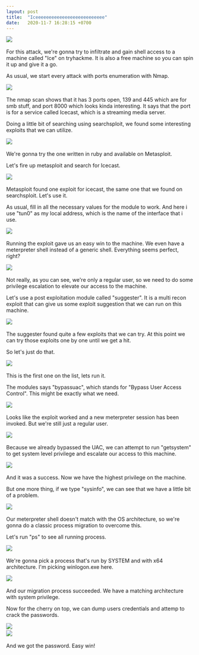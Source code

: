 ```yaml
---
layout: post
title:  "Iceeeeeeeeeeeeeeeeeeeeeeeeee"
date:   2020-11-7 16:28:15 +0700
---
```

![](https://i.imgur.com/28erkop.png)
&nbsp;  


For this attack, we're gonna try to infiltrate and gain shell access to a machine called "Ice" on tryhackme. It is also a free machine so you can spin it up and give it a go.

As usual, we start every attack with ports enumeration with Nmap.

![](https://i.imgur.com/YzZVJwW.png)
&nbsp;  

The nmap scan shows that it has 3 ports open, 139 and 445 which are for smb stuff, and port 8000 which looks kinda interesting.
It says that the port is for a service called Icecast, which is a streaming media server.

Doing a little bit of searching using searchsploit, we found some interesting exploits that we can utilize.

![](https://i.imgur.com/edrhPzX.png)
&nbsp;  

We're gonna try the one written in ruby and available on Metasploit.

Let's fire up metasploit and search for Icecast.

![](https://i.imgur.com/iiFptOb.png)
&nbsp;  

Metasploit found one exploit for icecast, the same one that we found on searchsploit.
Let's use it.

As usual, fill in all the necessary values for the module to work. And here i use "tun0" as my local address, which is the name of the interface that i use.

![](https://i.imgur.com/5pcFO0e.png)
&nbsp;  


Running the exploit gave us an easy win to the machine. We even have a meterpreter shell instead of a generic shell. Everything seems perfect, right?

![](https://i.imgur.com/zqY8m7A.png)
&nbsp;  

Not really, as you can see, we're only a regular user, so we need to do some privilege escalation to elevate our access to the machine.

Let's use a post exploitation module called "suggester". It is a multi recon exploit that can give us some exploit suggestion that we can run on this machine.

![](https://i.imgur.com/WdWeyzB.png)
&nbsp;  

The suggester found quite a few exploits that we can try. At this point we can try those exploits one by one until we get a hit.

So let's just do that.

![](https://i.imgur.com/O3gbDNO.png)
&nbsp;  

This is the first one on the list, lets run it.

The modules says "bypassuac", which stands for "Bypass User Access Control". This might be exactly what we need.

![](https://i.imgur.com/BAbvTmW.png)
&nbsp;  

Looks like the exploit worked and a new meterpreter session has been invoked.
But we're still just a regular user.

![](https://i.imgur.com/ZdCjo7m.png)
&nbsp;  


Because we already bypassed the UAC, we can attempt to run "getsystem" to get system level privilege and escalate our access to this machine.

![](https://i.imgur.com/7beT5t8.png)
&nbsp;  


And it was a success. Now we have the highest privilege on the machine.

But one more thing, if we type "sysinfo", we can see that we have a little bit of a problem.

![](https://i.imgur.com/SeNCYjE.png)
&nbsp;  


Our meterpreter shell doesn't match with the OS architecture, so we're gonna do a classic process migration to overcome this.

Let's run "ps" to see all running process.

![](https://i.imgur.com/P1700O8.png)
&nbsp;  

We're gonna pick a process that's run by SYSTEM and with x64 architecture.
I'm picking winlogon.exe here.

![](https://i.imgur.com/91K3acx.png)
&nbsp;  

And our migration process succeeded. We have a matching architecture with system privilege.

Now for the cherry on top, we can dump users credentials and attemp to crack the passwords.

![](https://i.imgur.com/UPhidX3.png)
&nbsp;  
![](https://i.imgur.com/arYUfKx.png)
&nbsp;  

And we got the password. Easy win!